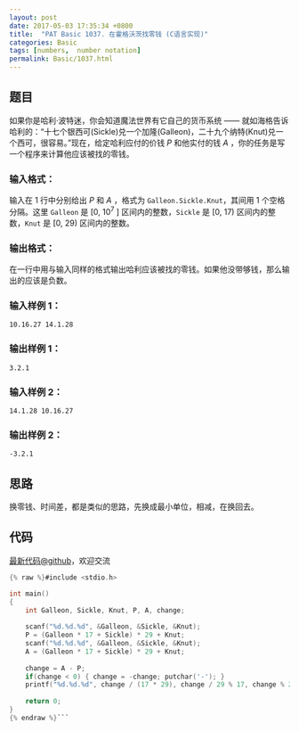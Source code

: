 ```yaml
---
layout: post
date: 2017-05-03 17:35:34 +0800
title:  "PAT Basic 1037. 在霍格沃茨找零钱 (C语言实现)"
categories: Basic
tags: [numbers,  number notation]
permalink: Basic/1037.html
---
```


## 题目

如果你是哈利·波特迷，你会知道魔法世界有它自己的货币系统 ——
就如海格告诉哈利的：“十七个银西可(Sickle)兑一个加隆(Galleon)，二十九个纳特(Knut)兑一个西可，很容易。”现在，给定哈利应付的价钱
$P$ 和他实付的钱 $A$ ，你的任务是写一个程序来计算他应该被找的零钱。

### 输入格式：

输入在 1 行中分别给出 $P$ 和 $A$ ，格式为 `Galleon.Sickle.Knut`，其间用 1 个空格分隔。这里 `Galleon` 是
[0, $10^7$ ] 区间内的整数，`Sickle` 是 [0, 17) 区间内的整数，`Knut` 是 [0, 29) 区间内的整数。

### 输出格式：

在一行中用与输入同样的格式输出哈利应该被找的零钱。如果他没带够钱，那么输出的应该是负数。

### 输入样例 1：

    
    
    10.16.27 14.1.28
    

### 输出样例 1：

    
    
    3.2.1
    

### 输入样例 2：

    
    
    14.1.28 10.16.27
    

### 输出样例 2：

    
    
    -3.2.1
    



## 思路


换零钱、时间差，都是类似的思路，先换成最小单位，相减，在换回去。

## 代码

[最新代码@github](https://github.com/OliverLew/PAT/blob/master/PATBasic/1037.c)，欢迎交流
```c
{% raw %}#include <stdio.h>

int main()
{
    int Galleon, Sickle, Knut, P, A, change;
    
    scanf("%d.%d.%d", &Galleon, &Sickle, &Knut);
    P = (Galleon * 17 + Sickle) * 29 + Knut;
    scanf("%d.%d.%d", &Galleon, &Sickle, &Knut);
    A = (Galleon * 17 + Sickle) * 29 + Knut;
    
    change = A - P;
    if(change < 0) { change = -change; putchar('-'); }
    printf("%d.%d.%d", change / (17 * 29), change / 29 % 17, change % 29);
    
    return 0;
}
{% endraw %}```